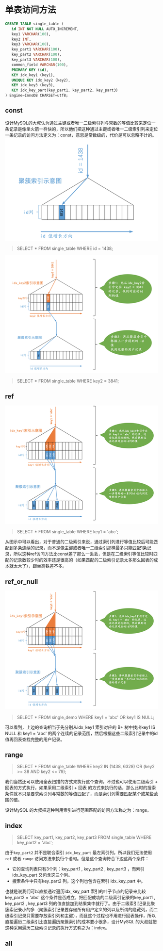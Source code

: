 # 单表访问方法

```sql
CREATE TABLE single_table ( 
   id INT NOT NULL AUTO_INCREMENT, 
   key1 VARCHAR(100), 
   key2 INT, 
   key3 VARCHAR(100), 
   key_part1 VARCHAR(100), 
   key_part2 VARCHAR(100), 
   key_part3 VARCHAR(100), 
   common_field VARCHAR(100), 
   PRIMARY KEY (id), 
   KEY idx_key1 (key1), 
   UNIQUE KEY idx_key2 (key2), 
   KEY idx_key3 (key3), 
   KEY idx_key_part(key_part1, key_part2, key_part3) 
) Engine=InnoDB CHARSET=utf8;
```

## const

设计MySQL的大叔认为通过主键或者唯一二级索引列与常数的等值比较来定位一条记录是像坐火箭一样快的，所以他们把这种通过主键或者唯一二级索引列来定位一条记录的访问方法定义为：const，意思是常数级的，代价是可以忽略不计的。
<img src="./picture/聚簇索引示意图.png" width="" alt="聚簇索引示意图">

> SELECT * FROM single_table WHERE id = 1438;

<img src="./picture/唯一二级索引与聚簇索引示意图.png" width="" alt="聚簇索引示意图">

> SELECT * FROM single_table WHERE key2 = 3841;

## ref

<img src="./picture/普通二级索引与聚簇索引示意图.png" width="" alt="聚簇索引示意图">

> SELECT * FROM single_table WHERE key1 = 'abc';

从图示中可以看出，对于普通的二级索引来说，通过索引列进行等值比较后可能匹配到多条连续的记录，而不是像主键或者唯一二级索引那样最多只能匹配1条记录，所以这种ref访问方法比const差了那么一丢丢，但是在二级索引等值比较时匹配的记录数较少时的效率还是很高的（如果匹配的二级索引记录太多那么回表的成本就太大了），跟坐高铁差不多。

## ref_or_null

<img src="./picture/普通二级索引与聚簇索引示意图.png" width="" alt="聚簇索引示意图">

> SELECT * FROM single_demo WHERE key1 = 'abc' OR key1 IS NULL;

可以看到，上边的查询相当于先分别从idx_key1 索引对应的 B+ 树中找出key1 IS NULL 和 key1 = 'abc' 的两个连续的记录范围，然后根据这些二级索引记录中的id值再回表查找完整的用户记录。

## range

> SELECT * FROM single_table WHERE key2 IN (1438, 6328) OR (key2 >= 38 AND key2 <= 79);

我们当然还可以使用全表扫描的方式来执行这个查询，不过也可以使用二级索引 + 回表的方式执行，如果采用二级索引 + 回表 的方式来执行的话，那么此时的搜索条件就不只是要求索引列与常数的等值匹配了，而是索引列需要匹配某个或某些范围的值。

设计MySQL 的大叔把这种利用索引进行范围匹配的访问方法称之为：range。

## index

> SELECT key_part1, key_part2, key_part3 FROM single_table WHERE key_part2 = 'abc';

由于`key_part2` 并不是联合索引 `idx_key_part` 最左索引列，所以我们无法使用 `ref` 或者 `range` 访问方法来执行个语句。但是这个查询符合下边这两个条件：

- 它的查询列表只有3个列：key_part1 , key_part2 , key_part3 ，而索引 idx_key_part 又包含这三个列。
- 搜索条件中只有key_part2 列。这个列也包含在索引 idx_key_part 中。

也就是说我们可以直接通过遍历idx_key_part 索引的叶子节点的记录来比较 key_part2 = 'abc' 这个条件是否成立，把匹配成功的二级索引记录的key_part1 , key_part2 , key_part3 列的值直接加到结果集中就行了。由于二级索引记录比聚簇索记录小的多（聚簇索引记录要存储所有用户定义的列以及所谓的隐藏列，而二级索引记录只需要存放索引列和主键），而且这个过程也不用进行回表操作，所以直接遍历二级索引比直接遍历聚簇索引的成本要小很多，设计MySQL 的大叔就把这种采用遍历二级索引记录的执行方式称之为：index。
## all